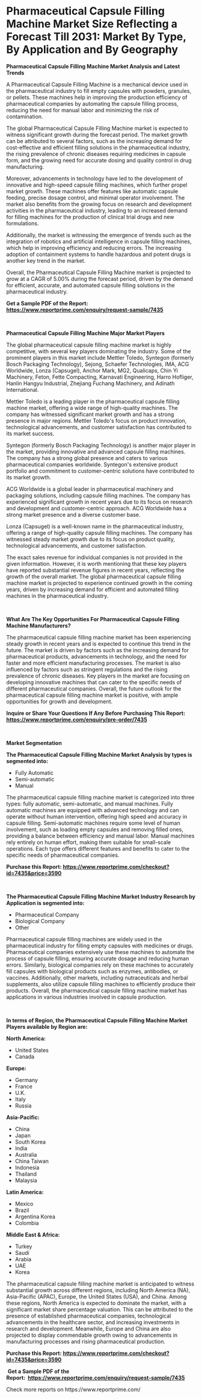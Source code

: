 <p><h1>Pharmaceutical Capsule Filling Machine Market Size Reflecting a Forecast Till 2031: Market By Type, By Application and By Geography</h1></p><p><strong>Pharmaceutical Capsule Filling Machine Market Analysis and Latest Trends</strong></p>
<p><p>A Pharmaceutical Capsule Filling Machine is a mechanical device used in the pharmaceutical industry to fill empty capsules with powders, granules, or pellets. These machines help in improving the production efficiency of pharmaceutical companies by automating the capsule filling process, reducing the need for manual labor and minimizing the risk of contamination.</p><p>The global Pharmaceutical Capsule Filling Machine market is expected to witness significant growth during the forecast period. The market growth can be attributed to several factors, such as the increasing demand for cost-effective and efficient filling solutions in the pharmaceutical industry, the rising prevalence of chronic diseases requiring medicines in capsule form, and the growing need for accurate dosing and quality control in drug manufacturing.</p><p>Moreover, advancements in technology have led to the development of innovative and high-speed capsule filling machines, which further propel market growth. These machines offer features like automatic capsule feeding, precise dosage control, and minimal operator involvement. The market also benefits from the growing focus on research and development activities in the pharmaceutical industry, leading to an increased demand for filling machines for the production of clinical trial drugs and new formulations.</p><p>Additionally, the market is witnessing the emergence of trends such as the integration of robotics and artificial intelligence in capsule filling machines, which help in improving efficiency and reducing errors. The increasing adoption of containment systems to handle hazardous and potent drugs is another key trend in the market.</p><p>Overall, the Pharmaceutical Capsule Filling Machine market is projected to grow at a CAGR of 5.00% during the forecast period, driven by the demand for efficient, accurate, and automated capsule filling solutions in the pharmaceutical industry.</p></p>
<p><strong>Get a Sample PDF of the Report:&nbsp; <a href="https://www.reportprime.com/enquiry/request-sample/7435">https://www.reportprime.com/enquiry/request-sample/7435</a></strong></p>
<p>&nbsp;</p>
<p><strong>Pharmaceutical Capsule Filling Machine Major Market Players</strong></p>
<p><p>The global pharmaceutical capsule filling machine market is highly competitive, with several key players dominating the industry. Some of the prominent players in this market include Mettler Toledo, Syntegon (formerly Bosch Packaging Technology), Sejong, Schaefer Technologies, IMA, ACG Worldwide, Lonza (Capsugel), Anchor Mark, MG2, Qualicaps, Chin Yi Machinery, Feton, Fette Compacting, Karnavati Engineering, Harro Hofliger, Hanlin Hangyu Industrial, Zhejiang Fuchang Machinery, and Adinath International.</p><p>Mettler Toledo is a leading player in the pharmaceutical capsule filling machine market, offering a wide range of high-quality machines. The company has witnessed significant market growth and has a strong presence in major regions. Mettler Toledo's focus on product innovation, technological advancements, and customer satisfaction has contributed to its market success.</p><p>Syntegon (formerly Bosch Packaging Technology) is another major player in the market, providing innovative and advanced capsule filling machines. The company has a strong global presence and caters to various pharmaceutical companies worldwide. Syntegon's extensive product portfolio and commitment to customer-centric solutions have contributed to its market growth.</p><p>ACG Worldwide is a global leader in pharmaceutical machinery and packaging solutions, including capsule filling machines. The company has experienced significant growth in recent years due to its focus on research and development and customer-centric approach. ACG Worldwide has a strong market presence and a diverse customer base.</p><p>Lonza (Capsugel) is a well-known name in the pharmaceutical industry, offering a range of high-quality capsule filling machines. The company has witnessed steady market growth due to its focus on product quality, technological advancements, and customer satisfaction.</p><p>The exact sales revenue for individual companies is not provided in the given information. However, it is worth mentioning that these key players have reported substantial revenue figures in recent years, reflecting the growth of the overall market. The global pharmaceutical capsule filling machine market is projected to experience continued growth in the coming years, driven by increasing demand for efficient and automated filling machines in the pharmaceutical industry.</p></p>
<p>&nbsp;</p>
<p><strong>What Are The Key Opportunities For Pharmaceutical Capsule Filling Machine Manufacturers?</strong></p>
<p><p>The pharmaceutical capsule filling machine market has been experiencing steady growth in recent years and is expected to continue this trend in the future. The market is driven by factors such as the increasing demand for pharmaceutical products, advancements in technology, and the need for faster and more efficient manufacturing processes. The market is also influenced by factors such as stringent regulations and the rising prevalence of chronic diseases. Key players in the market are focusing on developing innovative machines that can cater to the specific needs of different pharmaceutical companies. Overall, the future outlook for the pharmaceutical capsule filling machine market is positive, with ample opportunities for growth and development.</p></p>
<p><strong>Inquire or Share Your Questions If Any Before Purchasing This Report: <a href="https://www.reportprime.com/enquiry/pre-order/7435">https://www.reportprime.com/enquiry/pre-order/7435</a></strong></p>
<p>&nbsp;</p>
<p><strong>Market Segmentation</strong></p>
<p><strong>The Pharmaceutical Capsule Filling Machine Market Analysis by types is segmented into:</strong></p>
<p><ul><li>Fully Automatic</li><li>Semi-automatic</li><li>Manual</li></ul></p>
<p><p>The pharmaceutical capsule filling machine market is categorized into three types: fully automatic, semi-automatic, and manual machines. Fully automatic machines are equipped with advanced technology and can operate without human intervention, offering high speed and accuracy in capsule filling. Semi-automatic machines require some level of human involvement, such as loading empty capsules and removing filled ones, providing a balance between efficiency and manual labor. Manual machines rely entirely on human effort, making them suitable for small-scale operations. Each type offers different features and benefits to cater to the specific needs of pharmaceutical companies.</p></p>
<p><strong>Purchase this Report:&nbsp;<a href="https://www.reportprime.com/checkout?id=7435&price=3590">https://www.reportprime.com/checkout?id=7435&price=3590</a></strong></p>
<p>&nbsp;</p>
<p><strong>The Pharmaceutical Capsule Filling Machine Market Industry Research by Application is segmented into:</strong></p>
<p><ul><li>Pharmaceutical Company</li><li>Biological Company</li><li>Other</li></ul></p>
<p><p>Pharmaceutical capsule filling machines are widely used in the pharmaceutical industry for filling empty capsules with medicines or drugs. Pharmaceutical companies extensively use these machines to automate the process of capsule filling, ensuring accurate dosage and reducing human errors. Similarly, biological companies rely on these machines to accurately fill capsules with biological products such as enzymes, antibodies, or vaccines. Additionally, other markets, including nutraceuticals and herbal supplements, also utilize capsule filling machines to efficiently produce their products. Overall, the pharmaceutical capsule filling machine market has applications in various industries involved in capsule production.</p></p>
<p>&nbsp;</p>
<p><strong>In terms of Region, the Pharmaceutical Capsule Filling Machine Market Players available by Region are:</strong></p>
<p>
    <p> <strong> North America: </strong>
        <ul>
            <li>United States</li>
            <li>Canada</li>
        </ul>
        </p> 
    <p> <strong> Europe: </strong>
        <ul>
            <li>Germany</li>
            <li>France</li>
            <li>U.K.</li>
            <li>Italy</li>
            <li>Russia</li>
        </ul>
        </p> 
    <p> <strong> Asia-Pacific: </strong>
        <ul>
            <li>China</li>
            <li>Japan</li>
            <li>South Korea</li>
            <li>India</li>
            <li>Australia</li>
            <li>China Taiwan</li>
            <li>Indonesia</li>
            <li>Thailand</li>
            <li>Malaysia</li>
        </ul>
        </p> 
    <p> <strong> Latin America: </strong>
        <ul>
            <li>Mexico</li>
            <li>Brazil</li>
            <li>Argentina Korea</li>
            <li>Colombia</li>
        </ul>
        </p> 
    <p> <strong> Middle East & Africa: </strong>
        <ul>
            <li>Turkey</li>
            <li>Saudi</li>
            <li>Arabia</li>
            <li>UAE</li>
            <li>Korea</li>
        </ul>
    </p>
    </p>
<p><p>The pharmaceutical capsule filling machine market is anticipated to witness substantial growth across different regions, including North America (NA), Asia-Pacific (APAC), Europe, the United States (USA), and China. Among these regions, North America is expected to dominate the market, with a significant market share percentage valuation. This can be attributed to the presence of established pharmaceutical companies, technological advancements in the healthcare sector, and increasing investments in research and development. Meanwhile, Europe and China are also projected to display commendable growth owing to advancements in manufacturing processes and rising pharmaceutical production.</p></p>
<p><strong>Purchase this Report: <a href="https://www.reportprime.com/checkout?id=7435&price=3590">https://www.reportprime.com/checkout?id=7435&price=3590</a></strong></p>
<p>&nbsp;<strong>Get a Sample PDF of the Report:&nbsp;&nbsp;<a href="https://www.reportprime.com/enquiry/request-sample/7435">https://www.reportprime.com/enquiry/request-sample/7435</a></strong></p>
<p><strong></strong></p>
<p>Check more reports on https://www.reportprime.com/</p>